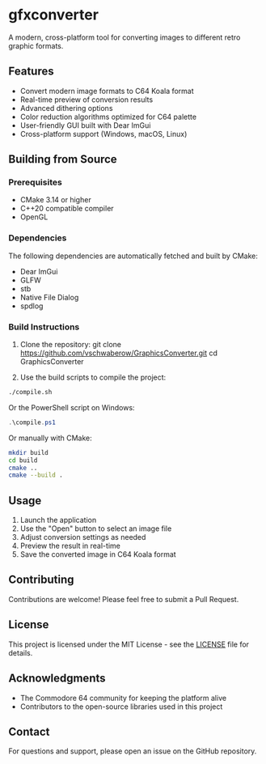 # gfxconverter

A modern, cross-platform tool for converting images to different retro graphic formats.

## Features

- Convert modern image formats to C64 Koala format
- Real-time preview of conversion results
- Advanced dithering options
- Color reduction algorithms optimized for C64 palette
- User-friendly GUI built with Dear ImGui
- Cross-platform support (Windows, macOS, Linux)

## Building from Source

### Prerequisites

- CMake 3.14 or higher
- C++20 compatible compiler
- OpenGL

### Dependencies

The following dependencies are automatically fetched and built by CMake:

- Dear ImGui
- GLFW
- stb
- Native File Dialog
- spdlog

### Build Instructions

1. Clone the repository:
git clone https://github.com/vschwaberow/GraphicsConverter.git
cd GraphicsConverter

2. Use the build scripts to compile the project:
```bash
./compile.sh
```

Or the PowerShell script on Windows:
```powershell
.\compile.ps1
```

Or manually with CMake:
```bash
mkdir build
cd build
cmake ..
cmake --build .
```

## Usage

1. Launch the application
2. Use the "Open" button to select an image file
3. Adjust conversion settings as needed
4. Preview the result in real-time
5. Save the converted image in C64 Koala format

## Contributing

Contributions are welcome! Please feel free to submit a Pull Request.

## License

This project is licensed under the MIT License - see the [LICENSE](LICENSE) file for details.

## Acknowledgments

- The Commodore 64 community for keeping the platform alive
- Contributors to the open-source libraries used in this project

## Contact

For questions and support, please open an issue on the GitHub repository.